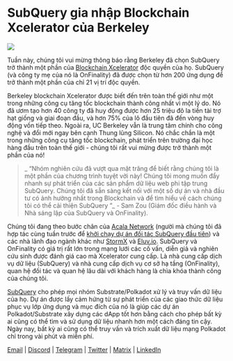 # SubQuery gia nhập Blockchain Xcelerator của Berkeley

![](https://miro.medium.com/max/1400/0*gYUy-1COtbpLV1X1)


Tuần này, chúng tôi vui mừng thông báo rằng Berkeley đã chọn SubQuery trở thành một phần của [Blockchain Xcelerator](https://www.xcelerator.berkeley.edu/) độc quyền của họ. SubQuery (và công ty mẹ của nó là OnFinality) đã được chọn từ hơn 200 ứng dụng để trở thành một phần của chỉ 21 vị trí độc quyền.

Berkeley blockchain Xcelerator được biết đến trên toàn thế giới như một trong những công cụ tăng tốc blockchain thành công nhất vì một lý do. Nó đã ươm tạo hơn 40 công ty đã huy động được hơn 25 triệu đô la tiền tài trợ hạt giống và giai đoạn đầu, và hơn 75% của lô đầu tiên đã đến vòng huy động vốn tiếp theo. Ngoài ra, UC Berkeley vẫn là trung tâm chính cho công nghệ và đổi mới ngay bên cạnh Thung lũng Silicon. Nó chắc chắn là một trong những công cụ tăng tốc blockchain, phát triển trên trường đại học hàng đầu trên toàn thế giới - chúng tôi rất vui mừng được trở thành một phần của nó!

> _ “Nhóm nghiên cứu đã vượt qua mặt trăng để biết rằng chúng tôi là một phần của chương trình tuyệt vời này! Chúng tôi mong muốn đẩy nhanh sự phát triển của các sản phẩm dữ liệu web phi tập trung SubQuery. Chúng tôi đã sẵn sàng kết nối với một số dự án và nhà đầu tư có ảnh hưởng nhất trong Blockchain và để tìm hiểu về cách chúng tôi có thể cải thiện SubQuery ”_ - Sam Zou (Giám đốc điều hành và Nhà sáng lập của SubQuery và OnFinality).

Chúng tôi đang theo bước chân của [Acala Network](https://acala.network/) (người mà chúng tôi đã hợp tác cùng tuần trước để [khởi chạy dự án đối tác SubQuery đầu tiên](https://subquery.medium.com/subquery-integrates-acala-to-aggregate-and-serve-defi-data-to-polkadot-and-kusama-builders-fc9af6a7aae1)) và các nhà lãnh đạo ngành khác như [ StormX](https://stormx.io/) và [Eluv.io](https://eluv.io/). SubQuery và OnFinality có giá trị rất lớn trong mạng lưới các cố vấn, diễn giả và nghiên cứu sinh được đánh giá cao mà Xcelerator cung cấp. Là nhà cung cấp dịch vụ dữ liệu (SubQuery) và nhà cung cấp dịch vụ cơ sở hạ tầng (OnFinality), quan hệ đối tác và quan hệ lâu dài với khách hàng là chìa khóa thành công của chúng tôi.

[SubQuery](https://www.subquery.network/) cho phép mọi nhóm Substrate/Polkadot xử lý và truy vấn dữ liệu của họ. Dự án được lấy cảm hứng từ sự phát triển của các giao thức dữ liệu phục vụ lớp ứng dụng và mục đích của nó là giúp các dự án Polkadot/Substrate xây dựng các dApp tốt hơn bằng cách cho phép bất kỳ ai cũng có thể tìm và sử dụng dữ liệu nhanh hơn một cách đáng tin cậy. Ngày nay, bất kỳ ai cũng có thể truy vấn và trích xuất dữ liệu mạng Polkadot chỉ trong vài phút và miễn phí.

[Email](mailto:hello@subquery.network) | [Discord](https://discord.com/invite/78zg8aBSMG) | [Telegram](https://t.me/subquerynetwork) | [Twitter](https://twitter.com/subquerynetwork) | [Matrix](https://matrix.to/#/#subquery:matrix.org) | [LinkedIn](https://www.linkedin.com/company/subquery)

